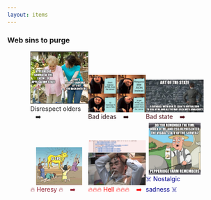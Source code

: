 ```yaml
---
layout: items
---
```

### Web sins to purge

<div style="display: flex; width: 79%; align-items: flex-end; flex-wrap: wrap; margin: 0 auto;">

  <div style="width: 33.33%;">
    <img src="../assets/old-wisdom.jpg" />
    Disrespect olders &nbsp;&nbsp;&nbsp;➡️
  </div>

  <div style="width: 33.33%; color: #24090d;">
    <img src="../assets/overcomplicated-html.png" style="display: block;margin: 0 auto;"  />
    Bad ideas &nbsp;&nbsp;&nbsp;➡️
  </div>

  <div style="width: 33.33%; color: #4f121b;">
    <img src="../assets/art-of-the-state.png" style="display: block;margin: 0 auto;"  />
    Bad state &nbsp;&nbsp;&nbsp;➡️
  </div>

  <div style="width: 33.33%; color: #8f2131;">
    <img src="../assets/heresy.jpg" style="width: 80%; display: block;margin: 0 auto;" />
    🔥  Heresy 🔥  &nbsp;&nbsp;&nbsp;➡️
  </div>

  <div style="width: 33.33%; color: red">
    <img src="../assets/undefined-nightmare.png" style="display: block;margin: 0 auto;"  />
    🔥🔥🔥  Hell 🔥🔥🔥  &nbsp;&nbsp;&nbsp;➡️
  </div>

  <div style="width: 33.33%; color: darkblue;">
    <img src="../assets/remember-html-css.png"  style="width: 90%;display: block;margin: 0 auto;" />
   ☠️ Nostalgic sadness ☠️
  </div>

</div>




